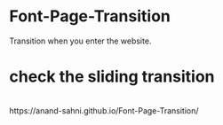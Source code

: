 # Font-Page-Transition
Transition when you enter the website.
<br/>
# check the sliding transition
<br/>
https://anand-sahni.github.io/Font-Page-Transition/
